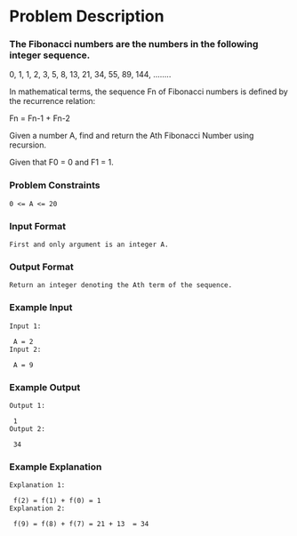 # Problem Description

### The Fibonacci numbers are the numbers in the following integer sequence.

0, 1, 1, 2, 3, 5, 8, 13, 21, 34, 55, 89, 144, ……..

In mathematical terms, the sequence Fn of Fibonacci numbers is defined by the recurrence relation:

Fn = Fn-1 + Fn-2

Given a number A, find and return the Ath Fibonacci Number using recursion.

Given that F0 = 0 and F1 = 1.

### Problem Constraints

```
0 <= A <= 20

```

### Input Format

```
First and only argument is an integer A.
```

### Output Format

```
Return an integer denoting the Ath term of the sequence.
```

### Example Input

```
Input 1:

 A = 2
Input 2:

 A = 9

```

### Example Output

```
Output 1:

 1
Output 2:

 34
```

### Example Explanation

```
Explanation 1:

 f(2) = f(1) + f(0) = 1
Explanation 2:

 f(9) = f(8) + f(7) = 21 + 13  = 34
```
